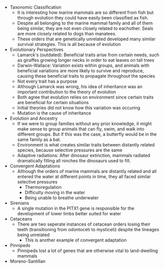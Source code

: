 - Taxonomic Classification
	-  It is interesting how marine mammals are so different from fish but through evolution they could have easily been classified as fish.
	- Despite all belonging to the marine mammal family and all of them being similar, they are not even closely related to eachother. Seals are more closely related to dogs than manatees.
	- These orders that are genetically unrelated developed many similar survival strategies. This is all because of evolution
- Evolutionary Perspectives
	- Lamarck's (outdated): Beneficial traits arise from certain needs, such as giraffes growing longer necks in order to eat leaves on tall trees
	- Darwin-Wallace: Variation exists within groups, and animals with beneficial variations are more likely to survive and reproduce, causing these beneficial traits to propagate throughout the species
	- Not every trait has a purpose
	- Although Lamarck was wrong, his idea of inheritance was an important contribution to the theory of evolution
	- Both agree that evolution relies on environment since certain traits are beneficial for certain situations
	- Initial theories did not know how this variation was occuring
	- Mutation is the cause of inheritance
-  Evolution and Ancestry
	- If we were to group families without any prior knowledge, it might make sense to group animals that can fly, swim, and walk into different groups. But if this was the case, a butterfly would be in the same family as a bat.
	- Environment is what creates similar traits between distantly related species, because selective pressures are the same
	- Adaptive radiations: After dinosaur extinction, mammals radiated dramatically filling all ninches the dinosaurs used to fill.
- Convergent Adaptations
	- Although the orders of marine mammals are distantly related and all entered the water at different points in time, they all faced similar selective pressures
		- Thermoregulation
		- Difficulty moving in the water
		- Being unable to breathe underwater
- Sirenians
	- A single mutation in the PITX1 gene is responsible for the development of lower limbs better suited for water
- Cetaceans
	- There are two seperate instances of cetacean orders losing their teeth (transitioning from odontoceti to mysticeti) despite the lineages being unrelated
		- This is another example of convergent adaptation
- Pinnipeds
	- Pinnipeds lost a lot of genes that are otherwise vital to land-dwelling mammals
- Moreno-Santillan